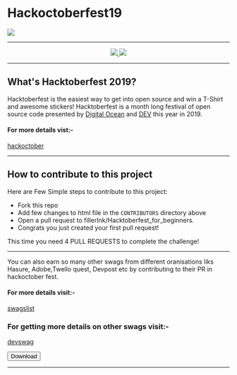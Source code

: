 # Hackoctoberfest19
![](https://jenkins.io/images/hacktoberfest/2019_social.png)



***
<div align="center">
    <a href="https://hacktoberfest.digitalocean.com/">
            <img src="https://img.shields.io/badge/Hacktoberfest%202019-Win%20a%20T--Shirt-critical"></img>
</a>
    <a href="https://github.com/vmr1532/hackoctober19_for_newcommers/fork">
            <img src="https://img.shields.io/badge/PRs-welcome-brightgreen.svg"></img>
        </a>   
    
</div>

***

##  What's Hacktoberfest 2019?
Hacktoberfest is the easiest way to get into open source and win a T-Shirt and awesome stickers! Hacktoberfest is a month long festival of open source code presented by [Digital Ocean](https://www.digitalocean.com/) and [DEV](https://www.dev.to/) this year in 2019.

#### For more details vist:-
[hackoctober](https://hacktoberfest.digitalocean.com/)


***
## How to contribute to this project
Here are Few Simple steps to contribute to this project:

* Fork this repo
* Add few changes to html file in the `CONTRIBUTORS` directory above 
* Open a pull request to fillerInk/Hacktoberfest_for_beginners.
* Congrats you just created your first pull request! </br>

This time you need 4 PULL REQUESTS to complete the challenge!

***

You can also earn so many other swags from different oranisations liks Hasure, Adobe,Twello quest, Devpost etc by contributing to their PR in hackoctober fest.
#### For more details visit:- 
[swagslist](https://hackoctoberfestswaglist.com)

### For getting more details on other swags visit:-
[devswag](https://devswag.io/)

<a href="https://www.ortussolutions.com/blog/want-a-free-limited-edition-t-shirt-support-open-source-you-still-have-time-hacktoberfest2018.pdf" >
  <button class="btn"><i class="fa fa-download"></i> Download</button>
</a>



***